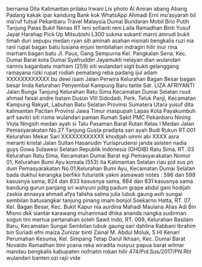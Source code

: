 bernama
Dita
Kalimantan
prilaku
Irwani
Lis
photo
Al Amran
abang
Abang
Padang
kakak
ipar
kandung
Bank
kok
WhatsApp
Ahmadi
Erni
mu’asyarah bil ma’ruf
futsal
Pekanbaru
Travel
Malaysia
Dumai
Bundaran
Mobil 
Brio
Putih
Tanjung Palas
Bukit Nenas
RT
leni sofianti
reni
Laila Ramadhan Binti Yusuf Jayat Harahap
Pick Up Mitsubishi L300
sukma
sukanti
marni
amrudi
bukit timah
duri
sepupu
medan
ryan
siti aminah
asahan
nisniati
bengkalis
ruzi
nia
rani
rupat
bagan batu
lusiana
erjuni
tembilahan
indragiri hilir
inur
rina
marham
bagan batu
Jl. Paus, Gang Sempurna Kel. Pangkalan Sena, Kec. Dumai Barat kota Dumai
Syafruddin
Jayamukti
nelayan
dian wulandari
narmis
baganbatu
marham (259)
siti wulandari
sigit
bukit gelanggang
ramayana
rizki
rupat
rodiah
pematang reba
padang
ijul
adam
XXXXXXXXXXXX
bu dewi
isam
Jalan Perwira Kelurahan Bagan Besar 
bagan besar
linda
Kelurahan
Penyembal
Kampung Baru
tante
Sdr. LIZA AFRIYANTI
Jalan Bunga Tanjung Kelurahan Ratu Sima Kecamatan Dumai Selatan
rsud
ahmad
faisal
andre
batam
Dusun VIII Sidodadi, Perk. Teluk Panji, Kecamatan Kampung Rakyat, Labuhan Batu Selatan Provinsi Sumatera Utara
yusuf
dita
kalimantan
Pacitan Provinsi Jawa Timur 
maspupah
Lapas Kota Payakumbuh
arif
savitri
siti
risma wulandari
paman
Rumah Sakit PMC Pekanbaru 
Nining Viola Ningsih
medan
ayah
si
Talu Pasaman Barat
Rutan Kelas I Medan Jalan Pemasyarakatan No.27 Tanjung Gusta
pradipta sari
ayah
Budi Rukun RT.001 Kelurahan Mekar Sari
XXXXXXXXXXXX
khodijah
ummi
abi
XXXX
asra
meranti
kristal
Jalan Sultan Hasanudin
Yurisprudensi
janda
asisten
nadia
guys
Gowa Sulawesi Selatan
Republik Indonesia (GHOIB)
Ratu Sima, RT. 03 Kelurahan Ratu Sima, Kecamatan Dumai Barat
egi
Pemasyarakatan Nomor 01, Kelurahan Bumi Ayu
komala (553)
ita
Kalimantan Selatan
riau
pid sus
pn dum
Pemasyarakatan No.01,Kelurahan Bumi Ayu, Kecamatan Dumai Selatan
bada dukhul
kerangka berfikir futuristik yakni
asmawati
notes : 596 dan 598 kasusnya sama,  824 dan 833 kasusnya sama, 884 dan 831 kasusnya sama
bandung
gurun panjang
sri wahyuni
pdtg
padum
grape
abdul gani
hodijah
zaskia annasya ahmad
afya falisha salma
julia
lubuk gaung
asih
sungai sembilan
batusangkar
tanjung pinang
imam bonjol
Soekarno Hatta, RT. 07, Kel. Bagan Besar, Kec. Bukit Kapur
nia aurdina
Mahadi Maulana Alias Adi Bin Misno 
dkk
siantar
karawang
muhammad dhika ananda
nangka
sudirman
sogun
tini
mertua
pertanahan
soleh
Sawit Indo, RT. 009, Kelurahan Basilam Baru,
Kecamatan Sungai Sembilan
lubuk gaung
sari dahlina
Rabbani Ibrahim bin Suriadi
efni maiza
Zunizar binti Zainal
M. Abdul Moluk, S.HI 
Kenari Perumahan Kesuma, Kel.
Simpang Tetap Darul Ikhsan, Kec. Dumai Barat 
Novaldo Ramadhan 
bini
yoana
reka wiradita
nusyuz
papua barat
wilmar
mandau
bengkalis
kabupaten
nofriatin
rokan hilir
474/Pid.Sus/2017/PN.Rhl
wulandari
banten
ozi
rajii
vide






